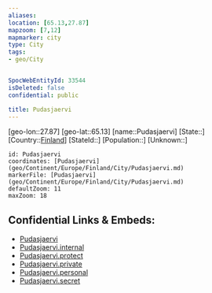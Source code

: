 ```yaml
---
aliases: 
location: [65.13,27.87]
mapzoom: [7,12] 
mapmarker: city 
type: City
tags:
- geo/City


SpocWebEntityId: 33544
isDeleted: false
confidential: public

title: Pudasjaervi
---
```

[geo-lon::27.87]
[geo-lat::65.13]
[name::Pudasjaervi]
[State::]
[Country::[Finland](geo/Continent/Europe/Finland.md)]
[StateId::]
[Population::]
[Unknown::]


```leaflet
id: Pudasjaervi
coordinates: [Pudasjaervi](geo/Continent/Europe/Finland/City/Pudasjaervi.md)
markerFile: [Pudasjaervi](geo/Continent/Europe/Finland/City/Pudasjaervi.md)
defaultZoom: 11 
maxZoom: 18
```


## Confidential Links & Embeds: 
- [Pudasjaervi](../../../../../../_public/geo/Continent/Europe/Finland/City/Pudasjaervi.md) 
- [Pudasjaervi.internal](../../../../../../_internal/geo/Continent/Europe/Finland/City/Pudasjaervi.internal.md) 
- [Pudasjaervi.protect](../../../../../../_protect/geo/Continent/Europe/Finland/City/Pudasjaervi.protect.md) 
- [Pudasjaervi.private](../../../../../../_private/geo/Continent/Europe/Finland/City/Pudasjaervi.private.md) 
- [Pudasjaervi.personal](../../../../../../_personal/geo/Continent/Europe/Finland/City/Pudasjaervi.personal.md) 
- [Pudasjaervi.secret](../../../../../../_secret/geo/Continent/Europe/Finland/City/Pudasjaervi.secret.md) 
